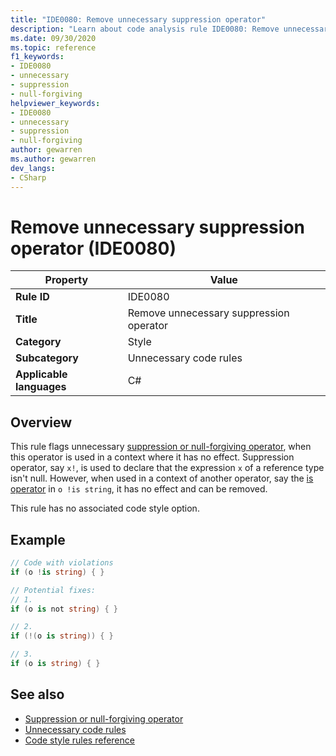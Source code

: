 ```yaml
---
title: "IDE0080: Remove unnecessary suppression operator"
description: "Learn about code analysis rule IDE0080: Remove unnecessary suppression operator"
ms.date: 09/30/2020
ms.topic: reference
f1_keywords:
- IDE0080
- unnecessary
- suppression
- null-forgiving
helpviewer_keywords:
- IDE0080
- unnecessary
- suppression
- null-forgiving
author: gewarren
ms.author: gewarren
dev_langs:
- CSharp
---
```

# Remove unnecessary suppression operator (IDE0080)

|Property|Value|
|-|-|
| **Rule ID** | IDE0080 |
| **Title** | Remove unnecessary suppression operator |
| **Category** | Style |
| **Subcategory** | Unnecessary code rules |
| **Applicable languages** | C# |

## Overview

This rule flags unnecessary [suppression or null-forgiving operator](../../../csharp/language-reference/operators/null-forgiving.md), when this operator is used in a context where it has no effect. Suppression operator, say `x!`, is used to declare that the expression `x` of a reference type isn't null. However, when used in a context of another operator, say the [is operator](../../../csharp/language-reference/keywords/is.md) in `o !is string`, it has no effect and can be removed.

This rule has no associated code style option.

## Example

```csharp
// Code with violations
if (o !is string) { }

// Potential fixes:
// 1.
if (o is not string) { }

// 2. 
if (!(o is string)) { }

// 3.
if (o is string) { }
```

## See also

- [Suppression or null-forgiving operator](../../../csharp/language-reference/operators/null-forgiving.md)
- [Unnecessary code rules](unnecessary-code-rules.md)
- [Code style rules reference](index.md)
